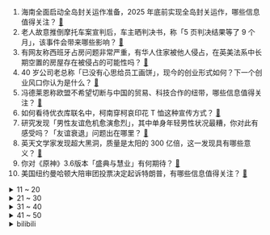 1. 海南全面启动全岛封关运作准备，2025 年底前实现全岛封关运作，哪些信息值得关注？ [:link:](https://www.zhihu.com/question/592800166)
2. 老人故意推倒摩托车案宣判后，车主晒判决书，称「5 页判决结果等了 9 个月」，该事件会带来哪些影响？ [:link:](https://www.zhihu.com/question/592734121)
3. 有网友称西班牙占房问题非常严重，有华人住家被他人侵占，在英美法系中长期空置的房屋存在被侵占的可能性吗？ [:link:](https://www.zhihu.com/question/592415773)
4. 40 岁公司老总称「已没有心思给员工画饼」，现今的创业形式如何？下一个创业风口你认为是什么？ [:link:](https://www.zhihu.com/question/592535554)
5. 冯德莱恩称欧盟不希望切断与中国的贸易、科技合作的纽带，哪些信息值得关注？ [:link:](https://www.zhihu.com/question/592837076)
6. 如何看待优衣库联名中，柯南穿柯哀印花 T 恤这种宣传方式？ [:link:](https://www.zhihu.com/question/592321617)
7. 研究发现「男性友谊危机愈演愈烈」，其中单身年轻男性状况最糟，你对此有感受吗？「友谊衰退」问题出在哪里？ [:link:](https://www.zhihu.com/question/592784886)
8. 英天文学家发现超大黑洞，质量是太阳的 300 亿倍，这一发现具有哪些意义？ [:link:](https://www.zhihu.com/question/592776710)
9. 你对《原神》3.6版本「盛典与慧业」有何期待？ [:link:](https://www.zhihu.com/question/592548995)
10. 美国纽约曼哈顿大陪审团投票决定起诉特朗普，有哪些信息值得关注？ [:link:](https://www.zhihu.com/question/592915537)
<details>
<summary>11 ~ 20</summary>

11. 28 岁女子当七年全职女友，女子表示「这份工作包吃包住、五险一金」，如何看待这一选择？ [:link:](https://www.zhihu.com/question/592346256)
12. 「无假日医院」的话题一直被热议，此提议为何实现起来会有困难？如何看待群众「就医难」这一问题？ [:link:](https://www.zhihu.com/question/592765342)
13. 过来人有哪些副业忠告？ [:link:](https://www.zhihu.com/question/592117084)
14. 马拉松站在起跑线靠后公平吗？ [:link:](https://www.zhihu.com/question/55836057)
15. 英国留学，要带什么东西？ [:link:](https://www.zhihu.com/question/281635405)
16. 为什么有些花会散发出臭味，有些花就很香？ [:link:](https://www.zhihu.com/question/592132746)
17. 如何评价《英雄联盟电竞经理》的评价中，9个联赛冠军，1个MSI冠军，3个s赛冠军，只值一分? [:link:](https://www.zhihu.com/question/592618583)
18. 过了35岁真的不敢跳槽了吗？ [:link:](https://www.zhihu.com/question/586306400)
19. 洪都拉斯与台当局「断交」后，美 CIA 副局长罕见访巴拉圭，如何解读？巴拉圭是否会与台当局「断交」？ [:link:](https://www.zhihu.com/question/592776766)
20. 为什么猫咪总喜欢绕在人类的脚下走路？ [:link:](https://www.zhihu.com/question/590944820)
</details>
<details>
<summary>21 ~ 30</summary>

21. 网传武汉一高校老人 82 元只买到两个素菜，学校回应「实点 12 个菜」，具体情况如何？ [:link:](https://www.zhihu.com/question/592527708)
22. 40岁的你想告诉 30 岁的人什么人生道理？ [:link:](https://www.zhihu.com/question/419127632)
23. 俄罗斯公布「太空第一人」加加林坠机现场照片，加加林生前成就如何？ [:link:](https://www.zhihu.com/question/592522063)
24. 15 城人口数据出炉，多城人口增量「断崖式」放缓，反映了哪些问题？ [:link:](https://www.zhihu.com/question/592710335)
25. 中式、韩式、日式的西餐有什么区别？ [:link:](https://www.zhihu.com/question/269337452)
26. 《沙丘》里文明已经那么先进，为什么战斗还要用冷兵器打架？ [:link:](https://www.zhihu.com/question/493985838)
27. 腾势 D9 今年来连续登上 35 万以上新能源豪华 MPV 销量榜首的位置，其背后隐藏着怎样的实力？ [:link:](https://www.zhihu.com/question/592621041)
28. 为什么英伟达显卡的编号都是从50开始？ [:link:](https://www.zhihu.com/question/592404202)
29. 如果给《英雄联盟》任意英雄的一个基础技能增加「参与击杀后刷新」，谁的强度最高？ [:link:](https://www.zhihu.com/question/591791376)
30. 如何看待浙大高分子材料专业考研复试，初试 417 分考生被刷，387 分考生成功逆袭？ [:link:](https://www.zhihu.com/question/592539703)
</details>
<details>
<summary>31 ~ 40</summary>

31. 《王者荣耀》成吉思汗将被重做，你觉得他需要被优化的地方有哪些？ [:link:](https://www.zhihu.com/question/592551111)
32. 职场达人有什么晋升秘诀？ [:link:](https://www.zhihu.com/question/580161770)
33. 在时间不足的情况下，如何安排力量健身训练计划呢？ [:link:](https://www.zhihu.com/question/591149488)
34. 真正的原神玩家对任天堂《塞尔达传说旷野之息》的看法是什么样的？ [:link:](https://www.zhihu.com/question/422792812)
35. 宇宙中最亮的天体是什么？ [:link:](https://www.zhihu.com/question/592331648)
36. 造谣者屡屡利用受害者社媒照片，社交媒体发布照片还安全吗？目前存在哪些隐患？如何保护隐私？ [:link:](https://www.zhihu.com/question/591501497)
37. 3D打印火箭和可回收火箭哪个更经济？ [:link:](https://www.zhihu.com/question/591784120)
38. 「90后」「00后」为什么会开始选择立遗嘱？是否反映了某种社会价值观念的转变？ [:link:](https://www.zhihu.com/question/592395221)
39. 职场中保持情绪稳定有多重要？ [:link:](https://www.zhihu.com/question/587851496)
40. 中国足球近 4 年共 42 队退出，那些消失的职业球队，哪些最让人惋惜？ [:link:](https://www.zhihu.com/question/592741372)
</details>
<details>
<summary>41 ~ 50</summary>

41. 假如由好莱坞拍《流浪地球》会是什么样？ [:link:](https://www.zhihu.com/question/311495468)
42. 在工作中想站得更高，究竟是取决于专业能力还是职场心理？ [:link:](https://www.zhihu.com/question/587926614)
43. 有哪些事情是买了混动车后才知道的？ [:link:](https://www.zhihu.com/question/586863420)
44. 近年我国癌症发病与死亡人数呈上升趋势，癌症究竟是什么？为什么癌症发现就是晚期？如何降低患癌风险？ [:link:](https://www.zhihu.com/question/592796050)
45. 3 月 30 日沪指探底回升涨 0.65%，大消费概念股午后集体走强，如何看待今日行情？ [:link:](https://www.zhihu.com/question/592721328)
46. 热播剧带火国内发制品消费，年轻人买假发不为遮「秃」为变美，如何看待这一趋势？年轻人为何会爱上假发？ [:link:](https://www.zhihu.com/question/592135293)
47. 为什么别人越来越优秀，而我们却总是很迷茫？ [:link:](https://www.zhihu.com/question/592071092)
48. 《战锤40000》可能以异形或混沌为主角制作游戏吗？ [:link:](https://www.zhihu.com/question/592660596)
49. 什么牌子的打印机好？ [:link:](https://www.zhihu.com/question/400836455)
50. 《他是谁》第 21 集拍得怎么样？有哪些值得关注的剧情点？ [:link:](https://www.zhihu.com/question/592799373)
</details><details>
<summary>bilibili</summary>

1. 当北方人第一次走进广东村里的早茶店时... [:link:](//www.bilibili.com/video/BV1PN411T7Pt)
2. 【IGN】《塞尔达传说 王国之泪》实机演示 [:link:](//www.bilibili.com/video/BV1oT411z7Hp)
3. 当校园出现“跳房子”，接下来的一幕幕令人感慨 [:link:](//www.bilibili.com/video/BV1Tc411j7eG)
4. 【何同学】我们做了一台中文打字机... [:link:](//www.bilibili.com/video/BV1Sk4y1471G)
5. 全村突然停电，学校食堂中午也不能做饭了，看见孩子们一个个喊着肚子饿，准备带他们去村口觅食咯.. [:link:](//www.bilibili.com/video/BV1U24y177UD)
6. 辞职创业，顿顿菜叶 [:link:](//www.bilibili.com/video/BV16s4y1J7Up)
7. 『从头看她』1920-2020，中国女性发型的百年变迁 [:link:](//www.bilibili.com/video/BV1qm4y1r7BB)
8. 【淮秀帮】假如《狂飙》玩狼人杀（二）！ [:link:](//www.bilibili.com/video/BV1d84y1u7gB)
9. 【精卫】完整版丨老子只是太想要份爱这有什么错啊？ [:link:](//www.bilibili.com/video/BV1Fc411j7yJ)
10. 街头邀请陌生人撕标签 [:link:](//www.bilibili.com/video/BV1Bh411V7KU)
<details>
<summary>11 ~ 20</summary>

11. 【首次尝试"MV"编舞】 这波属实是起飞了 [:link:](//www.bilibili.com/video/BV1zk4y147sT)
12. 传说中能干掉一整锅米饭的嫩滑鲜虾豆腐煲。 [:link:](//www.bilibili.com/video/BV1FT41167W4)
13. 《明日方舟》主题曲【惊霆无声】开放 限时纪念活动宣传pv [:link:](//www.bilibili.com/video/BV1gY4y1D71D)
14. 花钱找某宝外包做视频能上B站热门吗？ [:link:](//www.bilibili.com/video/BV1Nk4y1i7Df)
15. 俄土战争的关键！竟是来自孔明的计谋？《叶卡捷琳娜》S2P7 [:link:](//www.bilibili.com/video/BV1VL411S7i9)
16. 胡桃声线这样用？？看我迫害配音演员陶典！！ [:link:](//www.bilibili.com/video/BV1Bv4y1G7KB)
17. 铁直男和女同事挑战互相点菜，168元必胜客自助究竟值不值？【怎么这么值ep59-必胜客】 [:link:](//www.bilibili.com/video/BV1wL411S7Tp)
18. 耗时半年的呕心之作，带你跨越数万年，去了解神秘的非洲文明 [:link:](//www.bilibili.com/video/BV1iN411P71T)
19. 大家想听的《我会等》完整版来啦 [:link:](//www.bilibili.com/video/BV16o4y1p7hy)
20. 我是新手，该买什么相机？从2k到4w，年度相机大盘点！ [:link:](//www.bilibili.com/video/BV1tg4y1371e)
</details>
<details>
<summary>21 ~ 30</summary>

21. 在成都夜市消费一个晚上，看看有多少缺斤少两的商贩，缺的如果要回来可以省多少钱？ [:link:](//www.bilibili.com/video/BV1Jm4y1z7gX)
22. 这次，你的硬币可以兑换成真的了！ [:link:](//www.bilibili.com/video/BV1EM4y1z7LZ)
23. 我妹妹175cm 给她买什么车？ [:link:](//www.bilibili.com/video/BV1Nc41157FQ)
24. 这回证实了啊我嘴真不硬！ [:link:](//www.bilibili.com/video/BV1jL411X7jh)
25. 英雄联盟：暗裔未来，甩葱歌！ [:link:](//www.bilibili.com/video/BV1AV4y1Q7sj)
26. 做了350斤无骨鸡爪，在家实现无限畅吃！ [:link:](//www.bilibili.com/video/BV17L411S7JB)
27. 踏遍千山万水也要找到你#命硬的小裴 #踏遍千万万水也要找到你 [:link:](//www.bilibili.com/video/BV1Yv4y1V7o1)
28. 【罗翔】包办婚姻，我是穿越了吗？ [:link:](//www.bilibili.com/video/BV1CY4y1D7os)
29. 一只虚胖  一只实心 [:link:](//www.bilibili.com/video/BV1Ys4y1D72Q)
30. 新的开始！从零挑战通关明日之后！#1 [:link:](//www.bilibili.com/video/BV1UN411P7LY)
</details>
<details>
<summary>31 ~ 40</summary>

31. 外 星 摇 子 [:link:](//www.bilibili.com/video/BV1T24y1j7eS)
32. 全网首试，8辆车同步外放搞一场3D环绕音乐会！ [:link:](//www.bilibili.com/video/BV1UM4y1m7L9)
33. 希望所有的小动物都能被温柔对待 [:link:](//www.bilibili.com/video/BV1ZT411q73g)
34. 不要再问我！中国好还是意大利好，萝卜青菜各有所爱 [:link:](//www.bilibili.com/video/BV1p84y1g7mB)
35. 【盐焗海鲜】走到哪吃到哪，漠叔全靠渔民支持 [:link:](//www.bilibili.com/video/BV1gc411L77J)
36. 为什么全世界都阻止不了韩国人霸凌？？韩国财阀大小姐真实事件？ [:link:](//www.bilibili.com/video/BV1qo4y1W7D1)
37. 抄袭（×）洗歌（√） [:link:](//www.bilibili.com/video/BV18g4y137HA)
38. 他们有他们要上的岸，你有你要攀的山。 [:link:](//www.bilibili.com/video/BV1pL411Q7XR)
39. 当你跨越4000公里去找女朋友...... [:link:](//www.bilibili.com/video/BV1dN411K7Pm)
40. 康帅傅：我就是这被这破玩意卷死的 [:link:](//www.bilibili.com/video/BV1kT411q7FQ)
</details>
<details>
<summary>41 ~ 50</summary>

41. 做人没必要太正常 [:link:](//www.bilibili.com/video/BV1AX4y1o7Qj)
42. 我爱我的椅子 [:link:](//www.bilibili.com/video/BV1ss4y1J7be)
43. “已经和朋友绝交了，他肋骨断了三根，我腿折了两条！” [:link:](//www.bilibili.com/video/BV1PM411M7f6)
44. 如果用毕加索风格做动画？ [:link:](//www.bilibili.com/video/BV1o24y1L74o)
45. 采访路上被美女邀请看电影！！！ [:link:](//www.bilibili.com/video/BV19N411K7wJ)
46. YOASOBI アドベンチャー(ADVENTURE) Official Music Video [:link:](//www.bilibili.com/video/BV1Kh411V7qp)
47. 小时候身边也有因为外貌遭受校园霸凌的同学，但是他们也没做错什么，却因此影响了一辈子。希望大家看完这条视频能减少对他人外貌恶意的评价，良言一句三冬暖 [:link:](//www.bilibili.com/video/BV1cM4y1U7VN)
48. 深度还原见到女的就变身的人 [:link:](//www.bilibili.com/video/BV1bh411V7aw)
49. 挑战分娩体验 [:link:](//www.bilibili.com/video/BV1kV4y1D7pU)
50. 糟糕，一年4000在动物园认养的黑猩猩，好像是个老六 [:link:](//www.bilibili.com/video/BV1hM411M74t)
</details>
<details>
<summary>51 ~ 60</summary>

51. “中国汉堡”全买一遍,揭露塔斯汀行业内幕？ [:link:](//www.bilibili.com/video/BV1Jm4y1r7TP)
52. 我们今天买来了一些小玩具... [:link:](//www.bilibili.com/video/BV17s4y1J7kM)
53. 用百斤牛骨架熬汤，乔老爷出摊，请大家吃牛肉面 [:link:](//www.bilibili.com/video/BV1PV4y197G6)
54. 你绝对想不到！百万up主在ktv里居然... [:link:](//www.bilibili.com/video/BV1jT411B7fH)
55. 用10几斤的精选安格斯上脑，做沙茶牛肉煲，小伙伴说贼下饭 [:link:](//www.bilibili.com/video/BV12o4y1p7JG)
56. 荒野求生 [:link:](//www.bilibili.com/video/BV1Hm4y1r7oe)
57. 芬兰家人血战爆辣湘菜馆子辣到飙泪！一口剁椒一口酸豆角爽翻天！汤汁喝干净！奶茶上瘾到想马上去中国！ [:link:](//www.bilibili.com/video/BV1AL411X7in)
58. 深度|| 横扫八荒的大秦为何14年就亡了？秦到底崩在了哪？ [:link:](//www.bilibili.com/video/BV18h411V7DL)
59. 「原神·纵享丝滑8.0」月落乌啼霜满天！那下一句是什么呢？ [:link:](//www.bilibili.com/video/BV1pM411M7qs)
60. 《原神》不负人间「莫近 莫认 我不染浮沉」 [:link:](//www.bilibili.com/video/BV1Em4y1z7Y3)
</details>
<details>
<summary>61 ~ 70</summary>

61. 在南京拜访喜欢的艺术家，发现大自然中细微的美 [:link:](//www.bilibili.com/video/BV1xL411Q7CV)
62. 红毯被叫停，微博的最后一夜？ [:link:](//www.bilibili.com/video/BV1ts4y177nz)
63. 雪里拖枪力保铲屎官，泰迪狗惨遭过肩摔 [:link:](//www.bilibili.com/video/BV1ZX4y197qA)
64. 丈夫被豪车撞死，一个普通女人的复仇显得无力又荒诞 [:link:](//www.bilibili.com/video/BV1Mc411j7mN)
65. 跟着科技博主组装电脑 [:link:](//www.bilibili.com/video/BV1rv4y1G7bo)
66. 【祖玛/Zuma】【新世界纪录！！！】【冒险模式】【38分02秒】 [:link:](//www.bilibili.com/video/BV1384y1g7yx)
67. 在百万豪装录音棚大声听 RADWIMPS 《东京上空》新海诚《铃芽户缔》ost【Hi-res】 [:link:](//www.bilibili.com/video/BV1MV4y197RK)
68. 【爱如火】无天佛祖，无法无天 [:link:](//www.bilibili.com/video/BV1ML411Q72Y)
69. 王老菊教你生吃野熊 [:link:](//www.bilibili.com/video/BV1aV4y1Q77n)
70. 哇！真的是你呀！ [:link:](//www.bilibili.com/video/BV16k4y1i7V7)
</details>
<details>
<summary>71 ~ 80</summary>

71. 美食区的篮球和鸡怎么结合？ [:link:](//www.bilibili.com/video/BV1tX4y1R7Y1)
72. 3元一个鸡肉卷，你敢吃吗？网购超便宜肉类早餐大测评！！ [:link:](//www.bilibili.com/video/BV1Rs4y1S7Qu)
73. 改造非洲小哥的出租屋，21岁才有自己的床，他的开心也感染了我 [:link:](//www.bilibili.com/video/BV1hX4y1R7t3)
74. 烤冷面：这得50一份！ [:link:](//www.bilibili.com/video/BV1VL411X7Wp)
75. 你好，联动一下 [:link:](//www.bilibili.com/video/BV1Kc411j7jj)
76. 天津.九河居 厨子探店¥161 [:link:](//www.bilibili.com/video/BV18N411K7iF)
77. 大堂经理解决员工意外事件 [:link:](//www.bilibili.com/video/BV1SM4y1m76B)
78. 今儿是回国的日子 [:link:](//www.bilibili.com/video/BV1nc41157JJ)
79. 蓑衣在2200多年前的先秦时期就已经出现了，是人们用来避雨的工具。 [:link:](//www.bilibili.com/video/BV1aV4y1Q7bn)
80. 太会写了！还得是央妈！！！字字箴言 [:link:](//www.bilibili.com/video/BV1Jg4y1s7hk)
</details>
<details>
<summary>81 ~ 90</summary>

81. 网友在街头偶遇女子追杀鼠鼠 [:link:](//www.bilibili.com/video/BV1cL411S759)
82. 听说你们想看我穿旗袍 [:link:](//www.bilibili.com/video/BV15m4y1z7R9)
83. 孩子...你的理解太超前了！ [:link:](//www.bilibili.com/video/BV1hg4y137di)
84. 【半佛】为啥升职的往往不是最能干的？ [:link:](//www.bilibili.com/video/BV11X4y1R7c4)
85. 峰哥抵达泰国金三角，看看和你想的一样吗 [:link:](//www.bilibili.com/video/BV1ns4y1D7VY)
86. 这是我最最难忘的一个生日，生日惊喜Reaction [:link:](//www.bilibili.com/video/BV1Sa4y1T7xT)
87. 酒吧界蜜雪冰城血亏16亿，小酒馆背后的资本大败局【暗中观察287】IC实验室 [:link:](//www.bilibili.com/video/BV1Kc41157Nj)
88. 【黑科技】这4款免费ChatGPT神器，实用又强悍！ [:link:](//www.bilibili.com/video/BV1AX4y1d7FP)
89. 火柴人短篇系列 - 枪手 [:link:](//www.bilibili.com/video/BV1dm4y167ao)
90. 《上下五千年》带解析，建议逐帧观看～ [:link:](//www.bilibili.com/video/BV1Rc41157go)
</details>
<details>
<summary>91 ~ 100</summary>

91. 好不容易面基千万网红，结果居然…… [:link:](//www.bilibili.com/video/BV1dk4y147kW)
92. 这才叫超标！ [:link:](//www.bilibili.com/video/BV1eT411q7gC)
93. 在香港吃一碗香滑的蛇羹，餐桌紧挨着蛇箱 [:link:](//www.bilibili.com/video/BV17c41157wo)
94. 故 事 的 结 局 是 什 么 ？ [:link:](//www.bilibili.com/video/BV1sv4y1V72k)
95. 八个案子，没破几个！求求不要烂尾啊！国产刑侦剧《他是谁》第四期 [:link:](//www.bilibili.com/video/BV1Hh411V7m3)
96. 女 大 学 生 求 偶 日 常 [:link:](//www.bilibili.com/video/BV1KL411S7g2)
97. 女大学生宿舍楼道跳绳3个月的变化！ [:link:](//www.bilibili.com/video/BV1Ls4y1J7Hb)
98. 如果你的超能力是比赛会绝对失败 [:link:](//www.bilibili.com/video/BV1pY4y1S7xD)
99. 一口气看完4K画质神作《巨兽怪物全系列》【9999部】世界真的存在巨兽怪物吗？你是否对巨物有恐惧症？欢迎来到巨物世界！ [:link:](//www.bilibili.com/video/BV1Hs4y1J769)
100. 为了交学费，21岁女学生半夜出卖炒饭：挣1万学费其实挺难的 [:link:](//www.bilibili.com/video/BV1YN411K7K5)
</details></details>